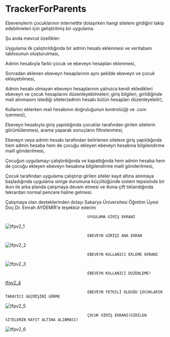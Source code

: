 # TrackerForParents
Ebevenylerin çocuklarının internettte dolaşırken hangi sitelere girdiğini takip edebilmeleri için geliştirilmiş bir uygulama.

Şu anda mevcut özellikler:

Uygulama ilk çalıştırıldığında bir admin hesabı eklenmesi ve veritabanı tablosunun oluşturulması,

Admin hesabıyla farklı çocuk ve ebeveyn hesapları eklenmesi,

Sonradan eklenen ebeveyn hesaplarının aynı şekilde ebeveyn ve çocuk ekleyebilmesi,

Admin hesabı olmayan ebeveyn hesaplarının yalnızca kendi ekledikleri ebeveyn ve çocuk hesaplarını düzenleyebilmeleri; giriş bilgileri, girildiğinde mail alınmasını istediği siteler(admin hesabı bütün hesapları düzenleyebilir),

Kullanıcı eklerken mail hesabının doğruluğunun kontrolü(@ ve .com içermesi),

Ebeveyn hesabıyla giriş yapıldığında çocuklar tarafından girilen sitelerin görüntülenmesi, arama yaparak sonuçların filtrelenmesi,

Ebeveyn veya admin hesabı tarafından belirlenen sitelere giriş yapıldığında hem admin hesaba hem de çocuğu ekleyen ebeveyn hesabına bilgilendirme maili gönderilmesi,

Çocuğun uygulamayı çalıştırdığında ve kapattığında  hem admin hesaba hem de çocuğu ekleyen ebeveyn hesabına bilgilendirme maili gönderilmesi,

Çocuk tarafından uygulama çalıştırıp girilen siteler kayıt altına alınmaya başladığında uygulama simge durumuna küçültüğünde sistem tepsisinde bir ikon ile arka planda çalışmaya devam etmesi ve ikona çift tıklandığında tekrardan normal pencere haline gelmesi.


Çalışmaya olan desteklerinden dolayı Sakarya Üniversitesi Öğretim Üyesi Doç.Dr. Emrah AYDEMİR'e teşekkür ederim


                                        UYGULAMA GİRİŞ EKRANI
![tfpv2_1](https://user-images.githubusercontent.com/120279867/229456861-00c76180-10f0-47bf-862d-7cde9b170aee.png)


                                        EBEVEYN GİRİŞİ ANA EKRAN
![tfpv2_2](https://user-images.githubusercontent.com/120279867/229457027-2ce2381f-1454-45c2-b2b0-34c2a1491f59.png)


                                        EBEVEYN KULLANICI EKLEME EKRANI
![tfpv2_3](https://user-images.githubusercontent.com/120279867/229457137-bd73d28e-7695-4b0b-b51c-5c1e19ccb2df.png)

                                        EBEVEYN KULLANICI DÜZENLEME!
[tfpv2_4](https://user-images.githubusercontent.com/120279867/229457379-0b530045-fd53-4928-875d-31a88771a58b.png)

                                        EBEVEYN YETKİLİ OLDUĞU ÇOCUKLARIN TARAYICI GEÇMİŞİNİ GÖRME
![tfpv2_5](https://user-images.githubusercontent.com/120279867/229457590-38ee06ac-efbd-4ed4-a9ef-1d5efef34daf.png)
                                        
                                        ÇOCUK GİRİŞ EKRANI(GİRİLEN SİTELERİN KAYIT ALTINA ALINMASI)
![tfpv2_6](https://user-images.githubusercontent.com/120279867/229457629-c971a683-e215-4368-9a62-41001cc57c28.png)
